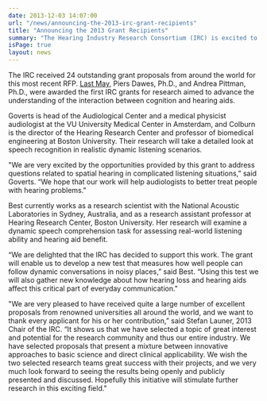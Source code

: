 ```yaml
---
date: 2013-12-03 14:07:00
url: "/news/announcing-the-2013-irc-grant-recipients"
title: "Announcing the 2013 Grant Recipients"
summary: "The Hearing Industry Research Consortium (IRC) is excited to announce its most recent grant proposal recipients. The team of Theo Goverts, Ph.D., and Steve Colburn, Ph.D., along with Virginia Best, Ph.D., were selected to receive $150,000 each for research which will advance the understanding of the perception of dynamic spatial listening scenarios."
isPage: true
layout: news
---
```


The IRC received 24 outstanding grant proposals from around the world for this
most recent RFP. [Last May](/news/announcing-the-first-irc-grant-recipients/),
Piers Dawes, Ph.D., and Andrea Pittman, Ph.D., were
awarded the first IRC grants for research aimed to advance the understanding of
the interaction between cognition and hearing aids.

Goverts is head of the Audiological Center and a medical physicist audiologist
at the VU University Medical Center in Amsterdam, and Colburn is the director
of the Hearing Research Center and professor of biomedical engineering at
Boston University. Their research will take a detailed look at speech
recognition in realistic dynamic listening scenarios.

"We are very excited by the opportunities provided by this grant to address
questions related to spatial hearing in complicated listening situations,” said
Goverts. “We hope that our work will help audiologists to better treat people
with hearing problems."

Best currently works as a research scientist with the National Acoustic
Laboratories in Sydney, Australia, and as a research assistant professor at
Hearing Research Center, Boston University. Her research will examine a dynamic
speech comprehension task for assessing real-world listening ability and
hearing aid benefit.

“We are delighted that the IRC has decided to support this work. The grant will
enable us to develop a new test that measures how well people can follow
dynamic conversations in noisy places,” said Best. “Using this test we will
also gather new knowledge about how hearing loss and hearing aids affect this
critical part of everyday communication."

"We are very pleased to have received quite a large number of excellent
proposals from renowned universities all around the world, and we want to thank
every applicant for his or her contribution,” said Stefan Launer, 2013 Chair of
the IRC. “It shows us that we have selected a topic of great interest and
potential for the research community and thus our entire industry. We have
selected proposals that present a mixture between innovative approaches to
basic science and direct clinical applicability. We wish the two selected
research teams great success with their projects, and we very much look forward
to seeing the results being openly and publicly presented and discussed.
Hopefully this initiative will stimulate further research in this exciting
field."
